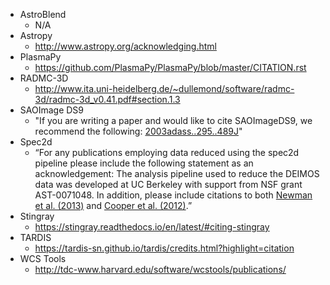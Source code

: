 * AstroBlend
  * N/A
* Astropy
  * http://www.astropy.org/acknowledging.html
* PlasmaPy
  * https://github.com/PlasmaPy/PlasmaPy/blob/master/CITATION.rst
* RADMC-3D
  * http://www.ita.uni-heidelberg.de/~dullemond/software/radmc-3d/radmc-3d_v0.41.pdf#section.1.3
* SAOImage DS9
  * "If you are writing a paper and would like to cite SAOImageDS9, we recommend the following: [2003adass..295..489J](http://adsabs.harvard.edu/abs/2003ASPC..295..489J)"
* Spec2d
  * “For any publications employing data reduced using the spec2d pipeline please include the following statement as an acknowledgement: The analysis pipeline used to reduce the DEIMOS data was developed at UC Berkeley with support from NSF grant AST-0071048.
In addition, please include citations to both [Newman et al. (2013)](http://adsabs.harvard.edu/abs/2013ApJS..208....5N) and [Cooper et al. (2012)](http://adsabs.harvard.edu/abs/2012ascl.soft03003C).”
* Stingray
  * https://stingray.readthedocs.io/en/latest/#citing-stingray
* TARDIS
  * https://tardis-sn.github.io/tardis/credits.html?highlight=citation
* WCS Tools
  * http://tdc-www.harvard.edu/software/wcstools/publications/

